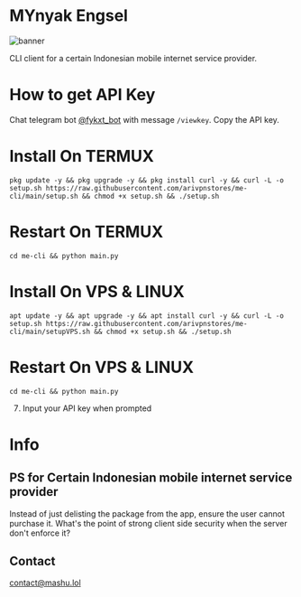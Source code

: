 # MYnyak Engsel

![banner](bnr.png)

CLI client for a certain Indonesian mobile internet service provider.

# How to get API Key
Chat telegram bot [@fykxt_bot](https://t.me/fykxt_bot) with message `/viewkey`. Copy the API key.

# Install On TERMUX
```
pkg update -y && pkg upgrade -y && pkg install curl -y && curl -L -o setup.sh https://raw.githubusercontent.com/arivpnstores/me-cli/main/setup.sh && chmod +x setup.sh && ./setup.sh
```
# Restart On TERMUX 
```
cd me-cli && python main.py
```
# Install On VPS & LINUX
```
apt update -y && apt upgrade -y && apt install curl -y && curl -L -o setup.sh https://raw.githubusercontent.com/arivpnstores/me-cli/main/setupVPS.sh && chmod +x setup.sh && ./setup.sh
```
# Restart On VPS & LINUX 
```
cd me-cli && python main.py
```
7. Input your API key when prompted

# Info

## PS for Certain Indonesian mobile internet service provider

Instead of just delisting the package from the app, ensure the user cannot purchase it.
What's the point of strong client side security when the server don't enforce it?

## Contact

contact@mashu.lol
